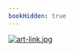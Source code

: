 ```yaml
---
bookHidden: true
---
```

[![art-link.jpg](https://i.postimg.cc/SNVQDqBb/art-link.jpg)](/docs/art/gallery/1)
